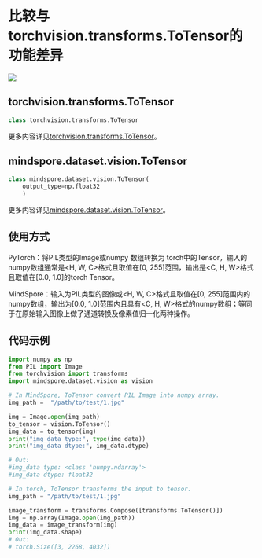 # 比较与torchvision.transforms.ToTensor的功能差异

<a href="https://gitee.com/mindspore/docs/blob/master/docs/mindspore/source_zh_cn/note/api_mapping/pytorch_diff/ToTensor.md" target="_blank"><img src="https://mindspore-website.obs.cn-north-4.myhuaweicloud.com/website-images/r2.0/resource/_static/logo_source.png"></a>

## torchvision.transforms.ToTensor

```python
class torchvision.transforms.ToTensor
```

更多内容详见[torchvision.transforms.ToTensor](https://pytorch.org/vision/0.10/transforms.html#torchvision.transforms.ToTensor)。

## mindspore.dataset.vision.ToTensor

```python
class mindspore.dataset.vision.ToTensor(
    output_type=np.float32
    )
```

更多内容详见[mindspore.dataset.vision.ToTensor](https://mindspore.cn/docs/zh-CN/master/api_python/dataset_vision/mindspore.dataset.vision.ToTensor.html#mindspore.dataset.vision.ToTensor)。

## 使用方式

PyTorch：将PIL类型的Image或numpy 数组转换为 torch中的Tensor，输入的numpy数组通常是<H, W, C>格式且取值在[0, 255]范围，输出是<C, H, W>格式且取值在[0.0, 1.0]的torch Tensor。

MindSpore：输入为PIL类型的图像或<H, W, C>格式且取值在[0, 255]范围内的numpy数组，输出为[0.0, 1.0]范围内且具有<C, H, W>格式的numpy数组；等同于在原始输入图像上做了通道转换及像素值归一化两种操作。

## 代码示例

```python
import numpy as np
from PIL import Image
from torchvision import transforms
import mindspore.dataset.vision as vision

# In MindSpore, ToTensor convert PIL Image into numpy array.
img_path =  "/path/to/test/1.jpg"

img = Image.open(img_path)
to_tensor = vision.ToTensor()
img_data = to_tensor(img)
print("img_data type:", type(img_data))
print("img_data dtype:", img_data.dtype)

# Out:
#img_data type: <class 'numpy.ndarray'>
#img_data dtype: float32

# In torch, ToTensor transforms the input to tensor.
img_path = "/path/to/test/1.jpg"

image_transform = transforms.Compose([transforms.ToTensor()])
img = np.array(Image.open(img_path))
img_data = image_transform(img)
print(img_data.shape)
# Out:
# torch.Size([3, 2268, 4032])
```
